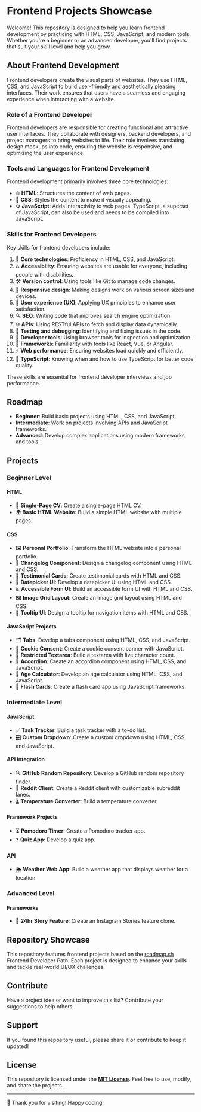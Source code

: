 # Frontend Projects Showcase

Welcome! This repository is designed to help you learn frontend development by practicing with HTML, CSS, JavaScript, and modern tools. Whether you're a beginner or an advanced developer, you'll find projects that suit your skill level and help you grow.

## About Frontend Development

Frontend developers create the visual parts of websites. They use HTML, CSS, and JavaScript to build user-friendly and aesthetically pleasing interfaces. Their work ensures that users have a seamless and engaging experience when interacting with a website.

### Role of a Frontend Developer

Frontend developers are responsible for creating functional and attractive user interfaces. They collaborate with designers, backend developers, and project managers to bring websites to life. Their role involves translating design mockups into code, ensuring the website is responsive, and optimizing the user experience.

### Tools and Languages for Frontend Development

Frontend development primarily involves three core technologies:

- 🌐 **HTML**: Structures the content of web pages.
- 🎨 **CSS**: Styles the content to make it visually appealing.
- ⚙️ **JavaScript**: Adds interactivity to web pages. TypeScript, a superset of JavaScript, can also be used and needs to be compiled into JavaScript.

### Skills for Frontend Developers

Key skills for frontend developers include:

1. 🧱 **Core technologies**: Proficiency in HTML, CSS, and JavaScript.
2. ♿ **Accessibility**: Ensuring websites are usable for everyone, including people with disabilities.
3. 🛠️ **Version control**: Using tools like Git to manage code changes.
4. 📱 **Responsive design**: Making designs work on various screen sizes and devices.
5. 🎯 **User experience (UX)**: Applying UX principles to enhance user satisfaction.
6. 🔍 **SEO**: Writing code that improves search engine optimization.
7. 🌐 **APIs**: Using RESTful APIs to fetch and display data dynamically.
8. 🐞 **Testing and debugging**: Identifying and fixing issues in the code.
9. 🔎 **Developer tools**: Using browser tools for inspection and optimization.
10. 🚀 **Frameworks**: Familiarity with tools like React, Vue, or Angular.
11. ⚡ **Web performance**: Ensuring websites load quickly and efficiently.
12. 📜 **TypeScript**: Knowing when and how to use TypeScript for better code quality.

These skills are essential for frontend developer interviews and job performance.

## Roadmap

- **Beginner**: Build basic projects using HTML, CSS, and JavaScript.
- **Intermediate**: Work on projects involving APIs and JavaScript frameworks.
- **Advanced**: Develop complex applications using modern frameworks and tools.

## Projects

### Beginner Level

#### HTML

- 📄 **Single-Page CV**: Create a single-page HTML CV.
- 🌍 **Basic HTML Website**: Build a simple HTML website with multiple pages.

#### CSS

- 🖼️ **Personal Portfolio**: Transform the HTML website into a personal portfolio.
- 📜 **Changelog Component**: Design a changelog component using HTML and CSS.
- 📝 **Testimonial Cards**: Create testimonial cards with HTML and CSS.
- 📅 **Datepicker UI**: Develop a datepicker UI using HTML and CSS.
- ♿ **Accessible Form UI**: Build an accessible form UI with HTML and CSS.
- 🖼️ **Image Grid Layout**: Create an image grid layout using HTML and CSS.
- 🔧 **Tooltip UI**: Design a tooltip for navigation items with HTML and CSS.

#### JavaScript Projects

- 🗂️ **Tabs**: Develop a tabs component using HTML, CSS, and JavaScript.
- 🍪 **Cookie Consent**: Create a cookie consent banner with JavaScript.
- 📝 **Restricted Textarea**: Build a textarea with live character count.
- 🔽 **Accordion**: Create an accordion component using HTML, CSS, and JavaScript.
- 📅 **Age Calculator**: Develop an age calculator using HTML, CSS, and JavaScript.
- 🎴 **Flash Cards**: Create a flash card app using JavaScript frameworks.

### Intermediate Level

#### JavaScript

- ✅ **Task Tracker**: Build a task tracker with a to-do list.
- 🎛️ **Custom Dropdown**: Create a custom dropdown using HTML, CSS, and JavaScript.

#### API Integration

- 🔍 **GitHub Random Repository**: Develop a GitHub random repository finder.
- 🔗 **Reddit Client**: Create a Reddit client with customizable subreddit lanes.
- 🌡️ **Temperature Converter**: Build a temperature converter.

#### Framework Projects

- ⏳ **Pomodoro Timer**: Create a Pomodoro tracker app.
- ❓ **Quiz App**: Develop a quiz app.

#### API

- 🌦️ **Weather Web App**: Build a weather app that displays weather for a location.

### Advanced Level

#### Frameworks

- 📖 **24hr Story Feature**: Create an Instagram Stories feature clone.

## Repository Showcase

This repository features frontend projects based on the [roadmap.sh](https://roadmap.sh/frontend) Frontend Developer Path. Each project is designed to enhance your skills and tackle real-world UI/UX challenges.

## Contribute

Have a project idea or want to improve this list? Contribute your suggestions to help others.

## Support

If you found this repository useful, please share it or contribute to keep it updated!

## License

This repository is licensed under the **[MIT License](https://opensource.org/license/mit)**. Feel free to use, modify, and share the projects.

---

🌟 Thank you for visiting! Happy coding!
